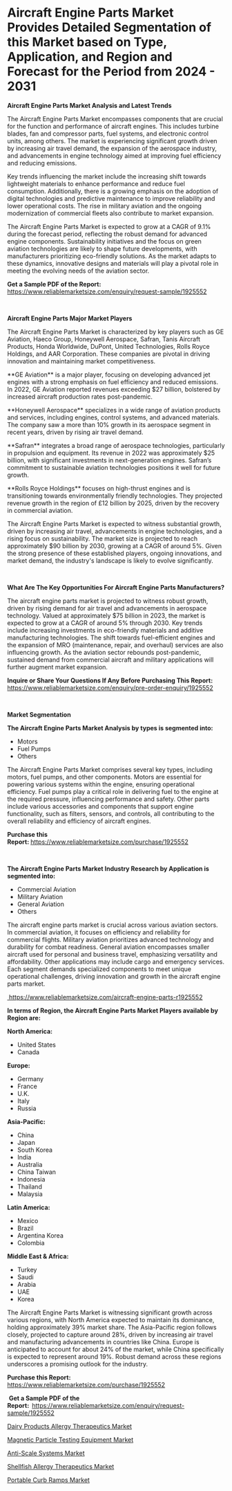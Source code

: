 <p><h1>Aircraft Engine Parts Market Provides Detailed Segmentation of this Market based on Type, Application, and Region and Forecast for the Period from 2024 - 2031</h1></p><p><strong>Aircraft Engine Parts Market Analysis and Latest Trends</strong></p>
<p><p>The Aircraft Engine Parts Market encompasses components that are crucial for the function and performance of aircraft engines. This includes turbine blades, fan and compressor parts, fuel systems, and electronic control units, among others. The market is experiencing significant growth driven by increasing air travel demand, the expansion of the aerospace industry, and advancements in engine technology aimed at improving fuel efficiency and reducing emissions.</p><p>Key trends influencing the market include the increasing shift towards lightweight materials to enhance performance and reduce fuel consumption. Additionally, there is a growing emphasis on the adoption of digital technologies and predictive maintenance to improve reliability and lower operational costs. The rise in military aviation and the ongoing modernization of commercial fleets also contribute to market expansion. </p><p>The Aircraft Engine Parts Market is expected to grow at a CAGR of 9.1% during the forecast period, reflecting the robust demand for advanced engine components. Sustainability initiatives and the focus on green aviation technologies are likely to shape future developments, with manufacturers prioritizing eco-friendly solutions. As the market adapts to these dynamics, innovative designs and materials will play a pivotal role in meeting the evolving needs of the aviation sector.</p></p>
<p><strong>Get a Sample PDF of the Report:&nbsp;</strong> <a href="https://www.reliablemarketsize.com/enquiry/request-sample/1925552?utm_campaign=1261&utm_medium=2&utm_source=Github&utm_content=ia&utm_term=24102024&utm_id=aircraft-engine-parts">https://www.reliablemarketsize.com/enquiry/request-sample/1925552</a></p>
<p>&nbsp;</p>
<p><strong>Aircraft Engine Parts Major Market Players</strong></p>
<p><p>The Aircraft Engine Parts Market is characterized by key players such as GE Aviation, Haeco Group, Honeywell Aerospace, Safran, Tanis Aircraft Products, Honda Worldwide, DuPont, United Technologies, Rolls Royce Holdings, and AAR Corporation. These companies are pivotal in driving innovation and maintaining market competitiveness.</p><p>**GE Aviation** is a major player, focusing on developing advanced jet engines with a strong emphasis on fuel efficiency and reduced emissions. In 2022, GE Aviation reported revenues exceeding $27 billion, bolstered by increased aircraft production rates post-pandemic.</p><p>**Honeywell Aerospace** specializes in a wide range of aviation products and services, including engines, control systems, and advanced materials. The company saw a more than 10% growth in its aerospace segment in recent years, driven by rising air travel demand.</p><p>**Safran** integrates a broad range of aerospace technologies, particularly in propulsion and equipment. Its revenue in 2022 was approximately $25 billion, with significant investments in next-generation engines. Safran’s commitment to sustainable aviation technologies positions it well for future growth.</p><p>**Rolls Royce Holdings** focuses on high-thrust engines and is transitioning towards environmentally friendly technologies. They projected revenue growth in the region of £12 billion by 2025, driven by the recovery in commercial aviation.</p><p>The Aircraft Engine Parts Market is expected to witness substantial growth, driven by increasing air travel, advancements in engine technologies, and a rising focus on sustainability. The market size is projected to reach approximately $90 billion by 2030, growing at a CAGR of around 5%. Given the strong presence of these established players, ongoing innovations, and market demand, the industry's landscape is likely to evolve significantly.</p></p>
<p>&nbsp;</p>
<p><strong>What Are The Key Opportunities For Aircraft Engine Parts Manufacturers?</strong></p>
<p><p>The aircraft engine parts market is projected to witness robust growth, driven by rising demand for air travel and advancements in aerospace technology. Valued at approximately $75 billion in 2023, the market is expected to grow at a CAGR of around 5% through 2030. Key trends include increasing investments in eco-friendly materials and additive manufacturing technologies. The shift towards fuel-efficient engines and the expansion of MRO (maintenance, repair, and overhaul) services are also influencing growth. As the aviation sector rebounds post-pandemic, sustained demand from commercial aircraft and military applications will further augment market expansion.</p></p>
<p><strong>Inquire or Share Your Questions If Any Before Purchasing This Report:</strong> <a href="https://www.reliablemarketsize.com/enquiry/pre-order-enquiry/1925552?utm_campaign=1261&utm_medium=2&utm_source=Github&utm_content=ia&utm_term=24102024&utm_id=aircraft-engine-parts">https://www.reliablemarketsize.com/enquiry/pre-order-enquiry/1925552</a></p>
<p>&nbsp;</p>
<p><strong>Market Segmentation</strong></p>
<p><strong>The Aircraft Engine Parts Market Analysis by types is segmented into:</strong></p>
<p><ul><li>Motors</li><li>Fuel Pumps</li><li>Others</li></ul></p>
<p><p>The Aircraft Engine Parts Market comprises several key types, including motors, fuel pumps, and other components. Motors are essential for powering various systems within the engine, ensuring operational efficiency. Fuel pumps play a critical role in delivering fuel to the engine at the required pressure, influencing performance and safety. Other parts include various accessories and components that support engine functionality, such as filters, sensors, and controls, all contributing to the overall reliability and efficiency of aircraft engines.</p></p>
<p><strong>Purchase this Report:&nbsp;</strong><a href="https://www.reliablemarketsize.com/purchase/1925552?utm_campaign=1261&utm_medium=2&utm_source=Github&utm_content=ia&utm_term=24102024&utm_id=aircraft-engine-parts">https://www.reliablemarketsize.com/purchase/1925552</a></p>
<p>&nbsp;</p>
<p><strong>The Aircraft Engine Parts Market Industry Research by Application is segmented into:</strong></p>
<p><ul><li>Commercial Aviation</li><li>Military Aviation</li><li>General Aviation</li><li>Others</li></ul></p>
<p><p>The aircraft engine parts market is crucial across various aviation sectors. In commercial aviation, it focuses on efficiency and reliability for commercial flights. Military aviation prioritizes advanced technology and durability for combat readiness. General aviation encompasses smaller aircraft used for personal and business travel, emphasizing versatility and affordability. Other applications may include cargo and emergency services. Each segment demands specialized components to meet unique operational challenges, driving innovation and growth in the aircraft engine parts market.</p></p>
<p><a href="https://www.reliablemarketsize.com/aircraft-engine-parts-r1925552?utm_campaign=1261&utm_medium=2&utm_source=Github&utm_content=ia&utm_term=24102024&utm_id=aircraft-engine-parts">&nbsp;https://www.reliablemarketsize.com/aircraft-engine-parts-r1925552</a></p>
<p><strong>In terms of Region, the Aircraft Engine Parts Market Players available by Region are:</strong></p>
<p>
    <p> <strong> North America: </strong>
        <ul>
            <li>United States</li>
            <li>Canada</li>
        </ul>
        </p> 
    <p> <strong> Europe: </strong>
        <ul>
            <li>Germany</li>
            <li>France</li>
            <li>U.K.</li>
            <li>Italy</li>
            <li>Russia</li>
        </ul>
        </p> 
    <p> <strong> Asia-Pacific: </strong>
        <ul>
            <li>China</li>
            <li>Japan</li>
            <li>South Korea</li>
            <li>India</li>
            <li>Australia</li>
            <li>China Taiwan</li>
            <li>Indonesia</li>
            <li>Thailand</li>
            <li>Malaysia</li>
        </ul>
        </p> 
    <p> <strong> Latin America: </strong>
        <ul>
            <li>Mexico</li>
            <li>Brazil</li>
            <li>Argentina Korea</li>
            <li>Colombia</li>
        </ul>
        </p> 
    <p> <strong> Middle East & Africa: </strong>
        <ul>
            <li>Turkey</li>
            <li>Saudi</li>
            <li>Arabia</li>
            <li>UAE</li>
            <li>Korea</li>
        </ul>
    </p>
    </p>
<p><p>The Aircraft Engine Parts Market is witnessing significant growth across various regions, with North America expected to maintain its dominance, holding approximately 39% market share. The Asia-Pacific region follows closely, projected to capture around 28%, driven by increasing air travel and manufacturing advancements in countries like China. Europe is anticipated to account for about 24% of the market, while China specifically is expected to represent around 19%. Robust demand across these regions underscores a promising outlook for the industry.</p></p>
<p><strong>Purchase this Report: </strong><a href="https://www.reliablemarketsize.com/purchase/1925552?utm_campaign=1261&utm_medium=2&utm_source=Github&utm_content=ia&utm_term=24102024&utm_id=aircraft-engine-parts">https://www.reliablemarketsize.com/purchase/1925552</a></p>
<p>&nbsp;<strong>Get a Sample PDF of the Report:&nbsp;&nbsp;</strong><a href="https://www.reliablemarketsize.com/enquiry/request-sample/1925552?utm_campaign=1261&utm_medium=2&utm_source=Github&utm_content=ia&utm_term=24102024&utm_id=aircraft-engine-parts">https://www.reliablemarketsize.com/enquiry/request-sample/1925552</a></p>
<p><strong></strong></p>
<p><p><a href="https://www.linkedin.com/pulse/dairy-products-allergy-therapeutics-industry-analysis-report-8lcuc?utm_campaign=1261&utm_medium=2&utm_source=Github&utm_content=ia&utm_term=24102024&utm_id=aircraft-engine-parts">Dairy Products Allergy Therapeutics Market</a></p><p><a href="https://issuu.com/reportprime-2/docs/magnetic-particle-testing-equipment_ad75a189858d1b?utm_campaign=1261&utm_medium=2&utm_source=Github&utm_content=ia&utm_term=24102024&utm_id=aircraft-engine-parts">Magnetic Particle Testing Equipment Market</a></p><p><a href="https://github.com/pizolina/Market-Research-Report-List-6/blob/main/anti-scale-systems-market.md?utm_campaign=1261&utm_medium=2&utm_source=Github&utm_content=ia&utm_term=24102024&utm_id=aircraft-engine-parts">Anti-Scale Systems Market</a></p><p><a href="https://www.linkedin.com/pulse/shellfish-allergy-therapeutics-market-revolution-size-share-mbb5c?utm_campaign=1261&utm_medium=2&utm_source=Github&utm_content=ia&utm_term=24102024&utm_id=aircraft-engine-parts">Shellfish Allergy Therapeutics Market</a></p><p><a href="https://issuu.com/reportprime-2/docs/portable-curb-ramps-market-size-203_c26e0a57d70c0b?utm_campaign=1261&utm_medium=2&utm_source=Github&utm_content=ia&utm_term=24102024&utm_id=aircraft-engine-parts">Portable Curb Ramps Market</a></p></p>